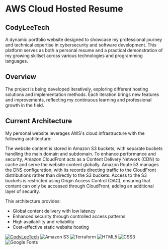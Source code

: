 # AWS Cloud Hosted Resume

## CodyLeeTech

A dynamic portfolio website designed to showcase my professional journey and technical expertise in cybersecurity and software development. This platform serves as both a personal resume and a practical demonstration of my growing skillset across various technologies and programming languages.

## Overview

The project is being developed iteratively, exploring different hosting solutions and implementation methods. Each iteration brings new features and improvements, reflecting my continuous learning and professional growth in the field.

## Current Architecture

My personal website leverages AWS's cloud infrastructure with the following architecture:

The website content is stored in Amazon S3 buckets, with separate buckets handling the main domain and subdomain. To enhance performance and security, Amazon CloudFront acts as a Content Delivery Network (CDN) to cache and serve the website content globally. Amazon Route 53 manages the DNS configuration, with its records directing traffic to the CloudFront distributions rather than directly to the S3 buckets. Access to the S3 buckets is restricted using Origin Access Control (OAC), ensuring that content can only be accessed through CloudFront, adding an additional layer of security.

This architecture provides:

* Global content delivery with low latency
* Enhanced security through controlled access patterns
* High availability and reliability
* Cost-effective static website hosting





[![CodyLeeTech](https://img.shields.io/badge/-CodyLeeTech-purple?style=for-the-badge&logo=data:image/svg+xml;base64,PHN2ZyB4bWxucz0iaHR0cDovL3d3dy53My5vcmcvMjAwMC9zdmciIHZpZXdCb3g9IjAgMCAyNCAyNCI+PHBhdGggZmlsbD0id2hpdGUiIGQ9Ik0xMiAyQzYuNDggMiAyIDYuNDggMiAxMnM0LjQ4IDEwIDEwIDEwIDEwLTQuNDggMTAtMTBTMTcuNTIgMiAxMiAyek0xMiAyMGMtNC40MiAwLTgtMy41OC04LThzMy41OC04IDgtOCA4IDMuNTggOCA4LTMuNTggOC04IDh6Ii8+PC9zdmc+)](https://codyleetech.com)
![Amazon S3](https://img.shields.io/badge/Amazon%20S3-FF9900?style=for-the-badge&logo=amazons3&logoColor=white)
![Terraform](https://img.shields.io/badge/terraform-%235835CC.svg?style=for-the-badge&logo=terraform&logoColor=white)
![HTML5](https://img.shields.io/badge/html5-%23E34F26.svg?style=for-the-badge&logo=html5&logoColor=white)
![CSS3](https://img.shields.io/badge/css3-%231572B6.svg?style=for-the-badge&logo=css3&logoColor=white)
![Google Fonts](https://img.shields.io/badge/Google_Fonts-4285F4?style=for-the-badge&logo=google-fonts&logoColor=white)